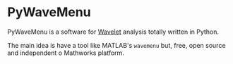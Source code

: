 PyWaveMenu
==========

PyWaveMenu is a software for [Wavelet](http://en.wikipedia.org/wiki/Wavelet "Wikipedia - Wavelet") analysis totally written in Python.

The main idea is have a tool like MATLAB's `wavemenu` but, free, open source and independent o Mathworks
platform.
